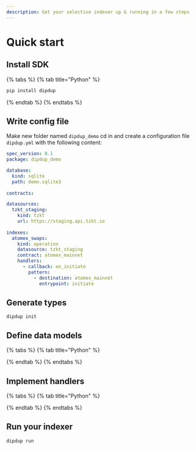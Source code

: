 ```yaml
---
description: Get your selective indexer up & running in a few steps
---
```


# Quick start

## Install SDK

{% tabs %}
{% tab title="Python" %}
```bash
pip install dipdup
```
{% endtab %}
{% endtabs %}

## Write config file

Make new folder named `dipdup_demo` cd in and create a configuration file `dipdup.yml` with the following content:

```yaml
spec_version: 0.1
package: dipdup_demo

database:
  kind: sqlite
  path: demo.sqlite3
  
contracts:

datasources:
  tzkt_staging:
    kind: tzkt
    url: https://staging.api.tzkt.io
    
indexes:
  atomex_swaps:
    kind: operation
    datasource: tzkt_staging
    contract: atomex_mainnet
    handlers:
      - callback: on_initiate
        pattern:
          - destination: atomex_mainnet
            entrypoint: initiate
```

## Generate types

```text
dipdup init
```



## Define data models

{% tabs %}
{% tab title="Python" %}

{% endtab %}
{% endtabs %}

## Implement handlers

{% tabs %}
{% tab title="Python" %}

{% endtab %}
{% endtabs %}

## Run your indexer

```text
dipdup run
```



